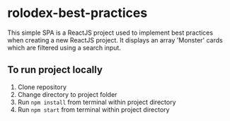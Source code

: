 # rolodex-best-practices
This simple SPA is a ReactJS project used to implement best practices when creating a new ReactJS project. It displays an array 'Monster' cards which are filtered using a search input.

## To run project locally
1. Clone repository
2. Change directory to project folder
3. Run `npm install` from terminal within project directory
4. Run `npm start` from terminal within project directory
   